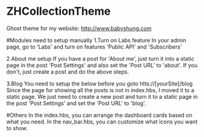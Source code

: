 # ZHCollectionTheme

Ghost theme for my website: http://www.babyshung.com

#Modules need to setup manually
1.Turn on Labs feature
In your admin page, go to 'Labs' and turn on features 'Public API' and 'Subscribers'

2.About me setup
If you have a post for 'About me', just turn it into a static page in the post 'Post Settings' and also set the 'Post URL' to 'about'.
If you don't, just create a post and do the above steps.

3.Blog
You need to setup the below before you goto htts://[yourSite]/blog
Since the page for showing all the posts is not in index.hbs, I moved it to a static page.
We just need to create a new post and turn it to a static page in the post 'Post Settings' and set the 'Post URL' to 'blog'.

#Others
In the index.hbs, you can arrange the dashboard cards based on what you need.
In the nav_bar.hbs, you can customize what icons you want to show.
